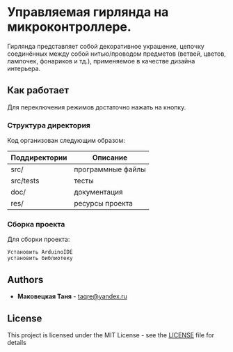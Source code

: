 # Управляемая гирлянда на микроконтроллере. 
Гирлянда представляет собой декоративное украшение, цепочку соединённых между собой нитью/проводом предметов (ветвей, цветов, лампочек, фонариков и тд.), применяемое в качестве дизайна интерьера.

## Как работает
Для переключения режимов достаточно нажать на кнопку.

### Структура директория
Код организован следующим образом:

Поддиректории	 | Описание
-------------|-------------------
src/         | программные файлы
src/tests    | тесты
doc/         | документация
res/         | ресурсы проекта

### Сборка проекта
Для сборки проекта:
````
Установить ArduinoIDE
установить библиотеку 
````

## Authors
* **Маковецкая Таня** - taqre@yandex.ru

## License
This project is licensed under the MIT License - see the [LICENSE](LICENSE) file for details
